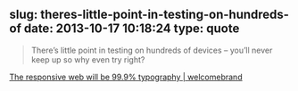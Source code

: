slug: theres-little-point-in-testing-on-hundreds-of
date: 2013-10-17 10:18:24
type: quote
---

> There’s little point in testing on hundreds of devices – you’ll never keep up so why even try right?

[The responsive web will be 99.9% typography | welcomebrand](http://www.welcomebrand.co.uk/thoughts/the-responsive-web-will-be-99-9-typography/)
